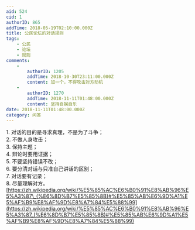 ```yaml
---
aid: 524
cid: 1
authorID: 865
addTime: 2018-05-19T02:10:00.000Z
title: 公民论坛的对话规则
tags:
    - 公民
    - 论坛
    - 规则
comments:
    -
        authorID: 1205
        addTime: 2018-10-30T23:11:00.000Z
        content: 加一个，不得攻击对方动机
    -
        authorID: 1270
        addTime: 2018-11-11T01:48:00.000Z
        content: 坚持自娱自乐
date: 2018-11-11T01:48:00.000Z
category: 问答
---
```


1\. 对话的目的是寻求真理，不是为了斗争；  
2\. 不做人身攻击；  
3\. 保持主题；  
4\. 辩论时要用证据；  
5\. 不要坚持错误不改；  
6\. 要分清对话与只准自己讲话的区别；  
7\. 对话要有记录；  
8\. 尽量理解对方。  
[https://zh.wikipedia.org/wiki/%E5%85%AC%E6%B0%91%E8%AB%96%E5%A3%87\_(%E6%8D%B7%E5%85%8B)#%E5%85%AB%E6%9D%A1%E5%AF%B9%E8%AF%9D%E8%A7%84%E5%88%99](https://zh.wikipedia.org/wiki/%E5%85%AC%E6%B0%91%E8%AB%96%E5%A3%87_(%E6%8D%B7%E5%85%8B)#%E5%85%AB%E6%9D%A1%E5%AF%B9%E8%AF%9D%E8%A7%84%E5%88%99)
